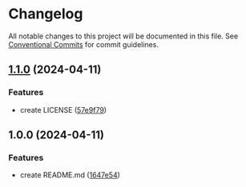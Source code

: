 # Changelog

All notable changes to this project will be documented in this file. See
[Conventional Commits](https://conventionalcommits.org) for commit guidelines.

## [1.1.0](https://github.com/abardet/quarto_test/compare/v1.0.0...v1.1.0) (2024-04-11)


### Features

* create LICENSE ([57e9f79](https://github.com/abardet/quarto_test/commit/57e9f7927ad43557b192ae86ba8c0027addb1e4a))

## 1.0.0 (2024-04-11)


### Features

* create README.md ([1647e54](https://github.com/abardet/quarto_test/commit/1647e54e91ec2820d2924f3fc588957a2fd62b2a))
